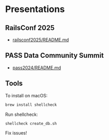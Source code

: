 # Presentations

## RailsConf 2025
- [railsconf2025/README.md](railsconf2025/README.md)

## PASS Data Community Summit
- [pass2024/README.md](pass2024/README.md)

## Tools
To install on macOS:
```sh
brew install shellcheck
```

Run shellcheck:
```sh
shellcheck create_db.sh
```

Fix issues!
